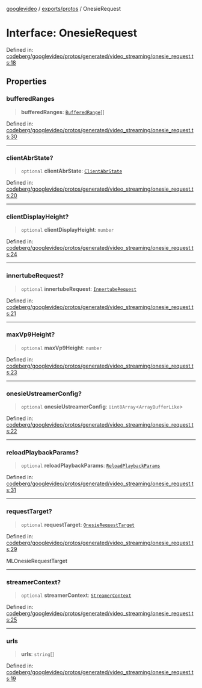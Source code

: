 [googlevideo](../../../README.md) / [exports/protos](../README.md) / OnesieRequest

# Interface: OnesieRequest

Defined in: [codeberg/googlevideo/protos/generated/video\_streaming/onesie\_request.ts:18](https://github.com/LuanRT/googlevideo/blob/19854137cadaf49fd755394883dfd7fe5fdaba20/protos/generated/video_streaming/onesie_request.ts#L18)

## Properties

### bufferedRanges

> **bufferedRanges**: [`BufferedRange`](BufferedRange.md)[]

Defined in: [codeberg/googlevideo/protos/generated/video\_streaming/onesie\_request.ts:30](https://github.com/LuanRT/googlevideo/blob/19854137cadaf49fd755394883dfd7fe5fdaba20/protos/generated/video_streaming/onesie_request.ts#L30)

***

### clientAbrState?

> `optional` **clientAbrState**: [`ClientAbrState`](ClientAbrState.md)

Defined in: [codeberg/googlevideo/protos/generated/video\_streaming/onesie\_request.ts:20](https://github.com/LuanRT/googlevideo/blob/19854137cadaf49fd755394883dfd7fe5fdaba20/protos/generated/video_streaming/onesie_request.ts#L20)

***

### clientDisplayHeight?

> `optional` **clientDisplayHeight**: `number`

Defined in: [codeberg/googlevideo/protos/generated/video\_streaming/onesie\_request.ts:24](https://github.com/LuanRT/googlevideo/blob/19854137cadaf49fd755394883dfd7fe5fdaba20/protos/generated/video_streaming/onesie_request.ts#L24)

***

### innertubeRequest?

> `optional` **innertubeRequest**: [`InnertubeRequest`](InnertubeRequest.md)

Defined in: [codeberg/googlevideo/protos/generated/video\_streaming/onesie\_request.ts:21](https://github.com/LuanRT/googlevideo/blob/19854137cadaf49fd755394883dfd7fe5fdaba20/protos/generated/video_streaming/onesie_request.ts#L21)

***

### maxVp9Height?

> `optional` **maxVp9Height**: `number`

Defined in: [codeberg/googlevideo/protos/generated/video\_streaming/onesie\_request.ts:23](https://github.com/LuanRT/googlevideo/blob/19854137cadaf49fd755394883dfd7fe5fdaba20/protos/generated/video_streaming/onesie_request.ts#L23)

***

### onesieUstreamerConfig?

> `optional` **onesieUstreamerConfig**: `Uint8Array`\<`ArrayBufferLike`\>

Defined in: [codeberg/googlevideo/protos/generated/video\_streaming/onesie\_request.ts:22](https://github.com/LuanRT/googlevideo/blob/19854137cadaf49fd755394883dfd7fe5fdaba20/protos/generated/video_streaming/onesie_request.ts#L22)

***

### reloadPlaybackParams?

> `optional` **reloadPlaybackParams**: [`ReloadPlaybackParams`](ReloadPlaybackParams.md)

Defined in: [codeberg/googlevideo/protos/generated/video\_streaming/onesie\_request.ts:31](https://github.com/LuanRT/googlevideo/blob/19854137cadaf49fd755394883dfd7fe5fdaba20/protos/generated/video_streaming/onesie_request.ts#L31)

***

### requestTarget?

> `optional` **requestTarget**: [`OnesieRequestTarget`](../enumerations/OnesieRequestTarget.md)

Defined in: [codeberg/googlevideo/protos/generated/video\_streaming/onesie\_request.ts:29](https://github.com/LuanRT/googlevideo/blob/19854137cadaf49fd755394883dfd7fe5fdaba20/protos/generated/video_streaming/onesie_request.ts#L29)

MLOnesieRequestTarget

***

### streamerContext?

> `optional` **streamerContext**: [`StreamerContext`](StreamerContext.md)

Defined in: [codeberg/googlevideo/protos/generated/video\_streaming/onesie\_request.ts:25](https://github.com/LuanRT/googlevideo/blob/19854137cadaf49fd755394883dfd7fe5fdaba20/protos/generated/video_streaming/onesie_request.ts#L25)

***

### urls

> **urls**: `string`[]

Defined in: [codeberg/googlevideo/protos/generated/video\_streaming/onesie\_request.ts:19](https://github.com/LuanRT/googlevideo/blob/19854137cadaf49fd755394883dfd7fe5fdaba20/protos/generated/video_streaming/onesie_request.ts#L19)
